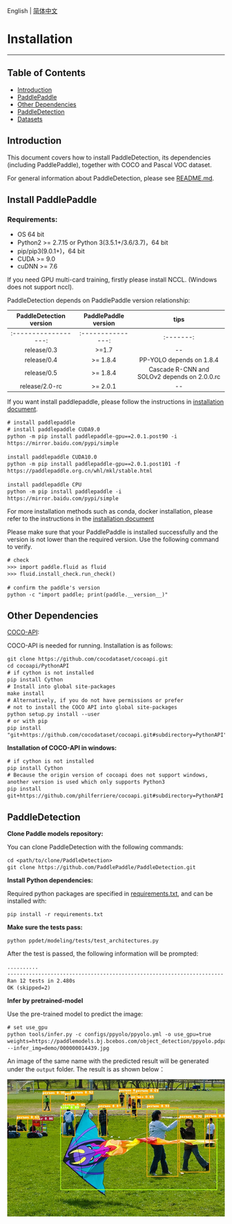 English | [简体中文](INSTALL_cn.md)

# Installation

---
## Table of Contents

- [Introduction](#introduction)
- [PaddlePaddle](#paddlepaddle)
- [Other Dependencies](#other-dependencies)
- [PaddleDetection](#paddle-detection)
- [Datasets](#datasets)


## Introduction

This document covers how to install PaddleDetection, its dependencies
(including PaddlePaddle), together with COCO and Pascal VOC dataset.

For general information about PaddleDetection, please see [README.md](https://github.com/PaddlePaddle/PaddleDetection/blob/master/).


## Install PaddlePaddle

### Requirements:
- OS 64 bit
- Python2 >= 2.7.15 or Python 3(3.5.1+/3.6/3.7)，64 bit
- pip/pip3(9.0.1+)，64 bit
- CUDA >= 9.0
- cuDNN >= 7.6

If you need GPU multi-card training, firstly please install NCCL. (Windows does not support nccl).

PaddleDetection depends on PaddlePaddle version relationship:

| PaddleDetection version | PaddlePaddle version  |    tips    |
| :----------------: | :---------------: | :-------: |
| :------------------: | :---------------: | :-------: |
|    release/0.3       |        >=1.7      |     --    |
|    release/0.4       |       >= 1.8.4    |  PP-YOLO depends on 1.8.4 |
|    release/0.5       |       >= 1.8.4    |  Cascade R-CNN and SOLOv2 depends on 2.0.0.rc |
|    release/2.0-rc    |       >= 2.0.1    |     --    |


If you want install paddlepaddle, please follow the instructions in [installation document](http://www.paddlepaddle.org.cn/).

```
# install paddlepaddle
# install paddlepaddle CUDA9.0
python -m pip install paddlepaddle-gpu==2.0.1.post90 -i https://mirror.baidu.com/pypi/simple

install paddlepaddle CUDA10.0
python -m pip install paddlepaddle-gpu==2.0.1.post101 -f https://paddlepaddle.org.cn/whl/mkl/stable.html

install paddlepaddle CPU
python -m pip install paddlepaddle -i https://mirror.baidu.com/pypi/simple
```

For more installation methods such as conda, docker installation, please refer to the instructions in the [installation document](https://www.paddlepaddle.org.cn/install/quick)

Please make sure that your PaddlePaddle is installed successfully and the version is not lower than the required version. Use the following command to verify.

```
# check
>>> import paddle.fluid as fluid
>>> fluid.install_check.run_check()

# confirm the paddle's version
python -c "import paddle; print(paddle.__version__)"
```


## Other Dependencies

[COCO-API](https://github.com/cocodataset/cocoapi):

COCO-API is needed for running. Installation is as follows:

    git clone https://github.com/cocodataset/cocoapi.git
    cd cocoapi/PythonAPI
    # if cython is not installed
    pip install Cython
    # Install into global site-packages
    make install
    # Alternatively, if you do not have permissions or prefer
    # not to install the COCO API into global site-packages
    python setup.py install --user
    # or with pip
    pip install "git+https://github.com/cocodataset/cocoapi.git#subdirectory=PythonAPI"

**Installation of COCO-API in windows:**

    # if cython is not installed
    pip install Cython
    # Because the origin version of cocoapi does not support windows, another version is used which only supports Python3
    pip install git+https://github.com/philferriere/cocoapi.git#subdirectory=PythonAPI

## PaddleDetection

**Clone Paddle models repository:**

You can clone PaddleDetection with the following commands:

```
cd <path/to/clone/PaddleDetection>
git clone https://github.com/PaddlePaddle/PaddleDetection.git
```

**Install Python dependencies:**

Required python packages are specified in [requirements.txt](https://github.com/PaddlePaddle/PaddleDetection/blob/master/requirements.txt), and can be installed with:

```
pip install -r requirements.txt
```

**Make sure the tests pass:**

```shell
python ppdet/modeling/tests/test_architectures.py
```

After the test is passed, the following information will be prompted:
```
..........
----------------------------------------------------------------------
Ran 12 tests in 2.480s
OK (skipped=2)
```

**Infer by pretrained-model**

Use the pre-trained model to predict the image:

```
# set use_gpu
python tools/infer.py -c configs/ppyolo/ppyolo.yml -o use_gpu=true weights=https://paddlemodels.bj.bcebos.com/object_detection/ppyolo.pdparams --infer_img=demo/000000014439.jpg
```

An image of the same name with the predicted result will be generated under the `output` folder.
The result is as shown below：

![](../images/000000014439.jpg)